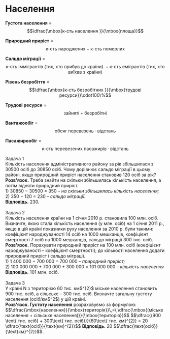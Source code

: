 # Населення

<b>Густота населення</b> = $$\dfrac{\mbox{к-сть населення }}{\mbox{площа}}$$

<b>Природний приріст</b> = $$\mbox{к-сть народжених} − \mbox{к-сть померлих}$$

<b>Сальдо міграції</b> = $$\mbox{к-сть іммігрантів (тих, хто прибув до країни) } − \mbox{к-сть емігрантів (тих, хто виїхав з країни)}$$

<b>Рівень безробіття</b> = $$\dfrac{\mbox{к-сть безробітних }}{\mbox{трудові ресурси}}\cdot100\%$$

<b>Трудові ресурси</b> = $$\mbox{зайняті} + \mbox{безробітні}$$

<b>Вантажообіг</b> = $$\mbox{обсяг перевезень}\cdot\mbox{відстань}$$

<b>Пасажирообіг</b> = $$\mbox{к-сть перевезених пасажирів}\cdot\mbox{відстань}$$

<div class="task-wrap">
<span class="task">Задача 1</span>
<div class="task-text">Кількість населення адміністративного району за рік збільшилася з 30500 осіб до 30850 осіб. Чому дорівнює сальдо міграції в цьому районі, якщо природний приріст населення становив 120 осіб за рік?<br>
<b>Розв'язок.</b> Треба знайти на скільки збільшилась кількість населення, а потім відняти природний приріст.</br>
1) 30850 − 30500 = 350 – <i>на скільки збільшилась кількість населення;</i><br>
2) 350 − 120 = 230 – <i>сальдо міграції.</i><br>
<b>Відповідь.</b> 230. 
</div>
</div>
<br>

<div class="task-wrap">
<span class="task">Задача 2</span>
<div class="task-text">
Кількість населення країни на 1 січня 2010 р. становила 100 млн. осіб. Визначте, якою стала кількість населення (у млн. осіб) на 1 січня 2011 р., якщо в цій країні показники руху населення за 2010 р. були такими: коефіцієнт народжуваності 14 осіб на 1000 мешканців,  коефіцієнт смертності 7 осіб на 1000 мешканців, сальдо міграції 300 тис. осіб.<br>
<b>Розв'язок.</b> Порахувати природний приріст на 100 млн. осіб (коефіцієнт народжуваності – коефіцієнт смертності); до кількості населення додати природний приріст і сальдо міграції.<br>
1)	1 400 000 − 700 000 = 700 000 – <i>природний приріст;</i><br>
2)	100 000 000 + 700 000 + 300 000 = 101 000 000 – <i>кількість населення</i><br>
<b>Відповідь.</b> 101 млн. осіб.
</div>
</div>
<br>

<div class="task-wrap">
<span class="task">Задача 3</span>
<div class="task-text">У країні N з територією 60 тис. км$^{2}$ міське населення становить 900 тис. осіб, а сільське – 300 тис. осіб. Визначте загальну густоту населення (осіб/км$^2$) у цій країні.<br>
<b>Розв'язок. Густоту населення</b> розраховуємо за формулою:
$$\dfrac{\mbox{населення}}{\mbox{територія}}\,=\,\dfrac{\mbox{(міське населення + сільське населення)}}{\mbox{територія}}$$
$$\dfrac{(900 \text{ тис. осіб} + 300\text{ тис. осіб})}{60\text{ тис. км}^{2}} = 20 \dfrac{\text{осіб}}{\text{км}^{2}}$$
<b>Відповідь.</b> 20 $$\dfrac{\text{осіб}}{\text{км}^{2}}$$.
</div>
</div>